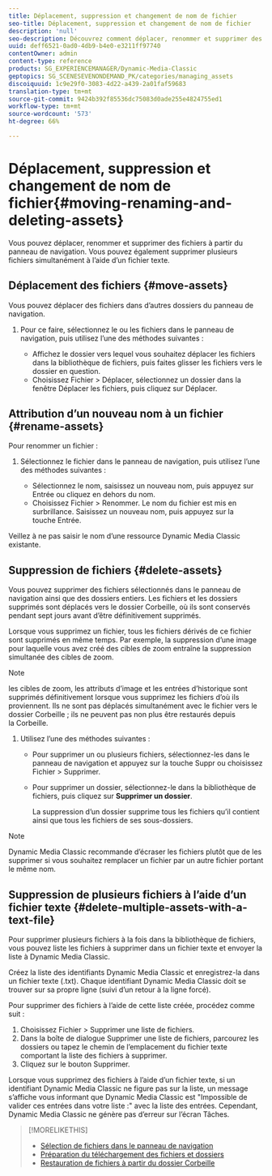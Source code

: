 ```yaml
---
title: Déplacement, suppression et changement de nom de fichier
seo-title: Déplacement, suppression et changement de nom de fichier
description: 'null'
seo-description: Découvrez comment déplacer, renommer et supprimer des fichiers.
uuid: deff6521-0ad0-4db9-b4e0-e3211ff97740
contentOwner: admin
content-type: reference
products: SG_EXPERIENCEMANAGER/Dynamic-Media-Classic
geptopics: SG_SCENESEVENONDEMAND_PK/categories/managing_assets
discoiquuid: 1c9e29f0-3083-4d22-a439-2a01faf59683
translation-type: tm+mt
source-git-commit: 9424b392f85536dc75083d0ade255e4824755ed1
workflow-type: tm+mt
source-wordcount: '573'
ht-degree: 66%

---
```



# Déplacement, suppression et changement de nom de fichier{#moving-renaming-and-deleting-assets}

Vous pouvez déplacer, renommer et supprimer des fichiers à partir du panneau de navigation. Vous pouvez également supprimer plusieurs fichiers simultanément à l’aide d’un fichier texte.

## Déplacement des fichiers {#move-assets}

Vous pouvez déplacer des fichiers dans d’autres dossiers du panneau de navigation.

1. Pour ce faire, sélectionnez le ou les fichiers dans le panneau de navigation, puis utilisez l’une des méthodes suivantes :

   * Affichez le dossier vers lequel vous souhaitez déplacer les fichiers dans la bibliothèque de fichiers, puis faites glisser les fichiers vers le dossier en question.
   * Choisissez Fichier > Déplacer, sélectionnez un dossier dans la fenêtre Déplacer les fichiers, puis cliquez sur Déplacer.

## Attribution d’un nouveau nom à un fichier  {#rename-assets}

Pour renommer un fichier :

1. Sélectionnez le fichier dans le panneau de navigation, puis utilisez l’une des méthodes suivantes :

   * Sélectionnez le nom, saisissez un nouveau nom, puis appuyez sur Entrée ou cliquez en dehors du nom.
   * Choisissez Fichier > Renommer. Le nom du fichier est mis en surbrillance. Saisissez un nouveau nom, puis appuyez sur la touche Entrée.

Veillez à ne pas saisir le nom d’une ressource Dynamic Media Classic existante.

## Suppression de fichiers {#delete-assets}

Vous pouvez supprimer des fichiers sélectionnés dans le panneau de navigation ainsi que des dossiers entiers. Les fichiers et les dossiers supprimés sont déplacés vers le dossier Corbeille, où ils sont conservés pendant sept jours avant d’être définitivement supprimés.

Lorsque vous supprimez un fichier, tous les fichiers dérivés de ce fichier sont supprimés en même temps. Par exemple, la suppression d’une image pour laquelle vous avez créé des cibles de zoom entraîne la suppression simultanée des cibles de zoom.

>[!NOTE]
>
>les cibles de zoom, les attributs d’image et les entrées d’historique sont supprimés définitivement lorsque vous supprimez les fichiers d’où ils proviennent. Ils ne sont pas déplacés simultanément avec le fichier vers le dossier Corbeille ; ils ne peuvent pas non plus être restaurés depuis la Corbeille.

1. Utilisez l’une des méthodes suivantes :

   * Pour supprimer un ou plusieurs fichiers, sélectionnez-les dans le panneau de navigation et appuyez sur la touche Suppr ou choisissez Fichier > Supprimer.
   * Pour supprimer un dossier, sélectionnez-le dans la bibliothèque de fichiers, puis cliquez sur **Supprimer un dossier**.

      La suppression d’un dossier supprime tous les fichiers qu’il contient ainsi que tous les fichiers de ses sous-dossiers.

>[!NOTE]
>
>Dynamic Media Classic recommande d’écraser les fichiers plutôt que de les supprimer si vous souhaitez remplacer un fichier par un autre fichier portant le même nom.

## Suppression de plusieurs fichiers à l’aide d’un fichier texte {#delete-multiple-assets-with-a-text-file}

Pour supprimer plusieurs fichiers à la fois dans la bibliothèque de fichiers, vous pouvez liste les fichiers à supprimer dans un fichier texte et envoyer la liste à Dynamic Media Classic.

Créez la liste des identifiants Dynamic Media Classic et enregistrez-la dans un fichier texte (.txt). Chaque identifiant Dynamic Media Classic doit se trouver sur sa propre ligne (suivi d’un retour à la ligne forcé).

Pour supprimer des fichiers à l’aide de cette liste créée, procédez comme suit :

1. Choisissez Fichier > Supprimer une liste de fichiers.
1. Dans la boîte de dialogue Supprimer une liste de fichiers, parcourez les dossiers ou tapez le chemin de l’emplacement du fichier texte comportant la liste des fichiers à supprimer.
1. Cliquez sur le bouton Supprimer.

Lorsque vous supprimez des fichiers à l’aide d’un fichier texte, si un identifiant Dynamic Media Classic ne figure pas sur la liste, un message s’affiche vous informant que Dynamic Media Classic est &quot;Impossible de valider ces entrées dans votre liste :&quot; avec la liste des entrées. Cependant, Dynamic Media Classic ne génère pas d’erreur sur l’écran Tâches.

>[!MORELIKETHIS]
>
>* [Sélection de fichiers dans le panneau de navigation](selecting-assets-browse-panel.md#selecting_assets_in_the_browse_panel)
>* [Préparation du téléchargement des fichiers et dossiers](uploading-files.md#preparing_your_assets_and_folders_for_uploading)
>* [Restauration de fichiers à partir du dossier Corbeille](trash-folder.md#restoring_assets_from_the_trash_folder)

